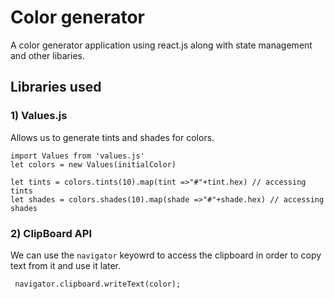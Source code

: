 # Color generator
A color generator application using react.js along with state management and other libaries.

## Libraries used
### 1) Values.js
Allows us to generate tints and shades for colors.
```
import Values from 'values.js'
let colors = new Values(initialColor)

let tints = colors.tints(10).map(tint =>"#"+tint.hex) // accessing tints
let shades = colors.shades(10).map(shade =>"#"+shade.hex) // accessing shades
```

### 2) ClipBoard API
We can use the `navigator` keyowrd to access the clipboard in order to copy text from it and use it later.
```
 navigator.clipboard.writeText(color);
```
